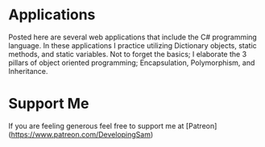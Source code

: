 # Applications
Posted here are several web applications that include the C# programming language.
In these applications I practice utilizing Dictionary objects, static methods, and static variables.
Not to forget the basics; I elaborate the 3 pillars of object oriented programming; Encapsulation, Polymorphism, and Inheritance.

# Support Me
If you are feeling generous feel free to support me at [Patreon] (https://www.patreon.com/DevelopingSam)
